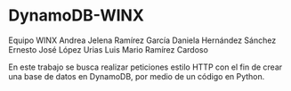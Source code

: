 # DynamoDB-WINX


Equipo WINX
Andrea Jelena Ramírez García
Daniela Hernández Sánchez
Ernesto José López Urias
Luis Mario Ramírez Cardoso

En este trabajo se busca realizar peticiones estilo HTTP con el fin de crear una base de datos en DynamoDB, por medio de un código en Python.
